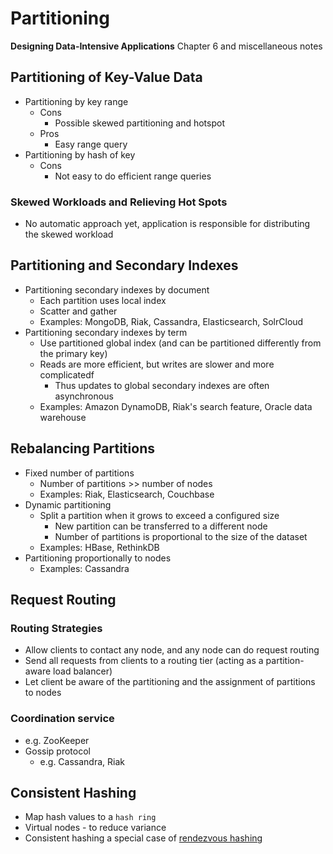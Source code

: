 # Partitioning
__Designing Data-Intensive Applications__ Chapter 6 and miscellaneous notes

## Partitioning of Key-Value Data
* Partitioning by key range
  * Cons
    * Possible skewed partitioning and hotspot
  * Pros
    * Easy range query
* Partitioning by hash of key
  * Cons
    * Not easy to do efficient range queries

### Skewed Workloads and Relieving Hot Spots
* No automatic approach yet, application is responsible for distributing the skewed workload

## Partitioning and Secondary Indexes
* Partitioning secondary indexes by document
  * Each partition uses local index
  * Scatter and gather
  * Examples: MongoDB, Riak, Cassandra, Elasticsearch, SolrCloud
* Partitioning secondary indexes by term
  * Use partitioned global index (and can be partitioned differently from the primary key)
  * Reads are more efficient, but writes are slower and more complicatedf
    * Thus updates to global secondary indexes are often asynchronous
  * Examples: Amazon DynamoDB, Riak's search feature, Oracle data warehouse

## Rebalancing Partitions
* Fixed number of partitions
  * Number of partitions >> number of nodes
  * Examples: Riak, Elasticsearch, Couchbase
* Dynamic partitioning
  * Split a partition  when it grows to exceed a configured size
    * New partition can be transferred to a different node
    * Number of partitions is proportional to the size of the dataset
  * Examples: HBase, RethinkDB
* Partitioning proportionally to nodes
  * Examples: Cassandra

## Request Routing
### Routing Strategies
* Allow clients to contact any node, and any node can do request routing
* Send all requests from clients to a routing tier (acting as a partition-aware load balancer)
* Let client be aware of the partitioning and the assignment of partitions to nodes

### Coordination service
* e.g. ZooKeeper
* Gossip protocol
  * e.g. Cassandra, Riak


## Consistent Hashing
* Map hash values to a `hash ring`
* Virtual nodes - to reduce variance
* Consistent hashing a special case of [rendezvous hashing](https://en.wikipedia.org/wiki/Rendezvous_hashing)